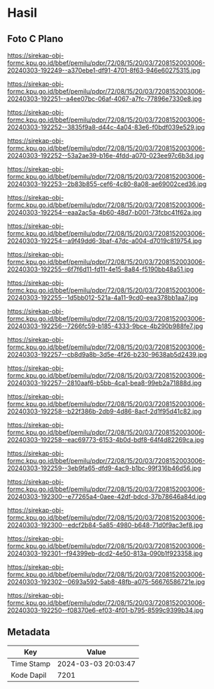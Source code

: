 # Hasil

## Foto C Plano

https://sirekap-obj-formc.kpu.go.id/bbef/pemilu/pdpr/72/08/15/20/03/7208152003006-20240303-192249--a370ebe1-df91-4701-8f63-946e60275315.jpg

https://sirekap-obj-formc.kpu.go.id/bbef/pemilu/pdpr/72/08/15/20/03/7208152003006-20240303-192251--a4ee07bc-06af-4067-a7fc-77896e7330e8.jpg

https://sirekap-obj-formc.kpu.go.id/bbef/pemilu/pdpr/72/08/15/20/03/7208152003006-20240303-192252--3835f9a8-d44c-4a04-83e6-f0bdf039e529.jpg

https://sirekap-obj-formc.kpu.go.id/bbef/pemilu/pdpr/72/08/15/20/03/7208152003006-20240303-192252--53a2ae39-b16e-4fdd-a070-023ee97c6b3d.jpg

https://sirekap-obj-formc.kpu.go.id/bbef/pemilu/pdpr/72/08/15/20/03/7208152003006-20240303-192253--2b83b855-cef6-4c80-8a08-ae69002ced36.jpg

https://sirekap-obj-formc.kpu.go.id/bbef/pemilu/pdpr/72/08/15/20/03/7208152003006-20240303-192254--eaa2ac5a-4b60-48d7-b001-73fcbc41f62a.jpg

https://sirekap-obj-formc.kpu.go.id/bbef/pemilu/pdpr/72/08/15/20/03/7208152003006-20240303-192254--a9f49dd6-3baf-47dc-a004-d7019c819754.jpg

https://sirekap-obj-formc.kpu.go.id/bbef/pemilu/pdpr/72/08/15/20/03/7208152003006-20240303-192255--6f7f6d11-fd11-4e15-8a84-f5190bb48a51.jpg

https://sirekap-obj-formc.kpu.go.id/bbef/pemilu/pdpr/72/08/15/20/03/7208152003006-20240303-192255--1d5bb012-521a-4a11-9cd0-eea378bb1aa7.jpg

https://sirekap-obj-formc.kpu.go.id/bbef/pemilu/pdpr/72/08/15/20/03/7208152003006-20240303-192256--7266fc59-b185-4333-9bce-4b290b988fe7.jpg

https://sirekap-obj-formc.kpu.go.id/bbef/pemilu/pdpr/72/08/15/20/03/7208152003006-20240303-192257--cb8d9a8b-3d5e-4f26-b230-9638ab5d2439.jpg

https://sirekap-obj-formc.kpu.go.id/bbef/pemilu/pdpr/72/08/15/20/03/7208152003006-20240303-192257--2810aaf6-b5bb-4ca1-bea8-99eb2a71888d.jpg

https://sirekap-obj-formc.kpu.go.id/bbef/pemilu/pdpr/72/08/15/20/03/7208152003006-20240303-192258--b22f386b-2db9-4d86-8acf-2d1f95d41c82.jpg

https://sirekap-obj-formc.kpu.go.id/bbef/pemilu/pdpr/72/08/15/20/03/7208152003006-20240303-192258--eac69773-6153-4b0d-bdf8-64f4d82269ca.jpg

https://sirekap-obj-formc.kpu.go.id/bbef/pemilu/pdpr/72/08/15/20/03/7208152003006-20240303-192259--3eb9fa65-dfd9-4ac9-b1bc-99f316b46d56.jpg

https://sirekap-obj-formc.kpu.go.id/bbef/pemilu/pdpr/72/08/15/20/03/7208152003006-20240303-192300--e77265a4-0aee-42df-bdcd-37b78646a84d.jpg

https://sirekap-obj-formc.kpu.go.id/bbef/pemilu/pdpr/72/08/15/20/03/7208152003006-20240303-192300--edcf2b84-5a85-4980-b648-71d0f9ac3ef8.jpg

https://sirekap-obj-formc.kpu.go.id/bbef/pemilu/pdpr/72/08/15/20/03/7208152003006-20240303-192301--f94399eb-dcd2-4e50-813a-090b1f923358.jpg

https://sirekap-obj-formc.kpu.go.id/bbef/pemilu/pdpr/72/08/15/20/03/7208152003006-20240303-192302--0693a592-5ab8-48fb-a075-56676586721e.jpg

https://sirekap-obj-formc.kpu.go.id/bbef/pemilu/pdpr/72/08/15/20/03/7208152003006-20240303-192250--f08370e6-ef03-4f01-b795-8599c9399b34.jpg


## Metadata

| Key        | Value               |
| ---------- | ------------------- |
| Time Stamp | 2024-03-03 20:03:47 |
| Kode Dapil | 7201                |



